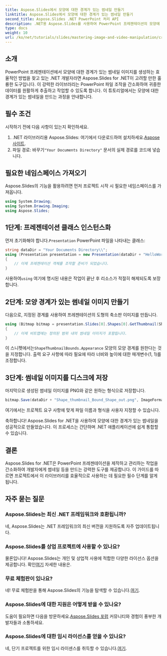 ```yaml
---
title: Aspose.Slides에서 모양에 대한 경계가 있는 썸네일 만들기
linktitle: Aspose.Slides에서 모양에 대한 경계가 있는 썸네일 만들기
second_title: Aspose.Slides .NET PowerPoint 처리 API
description: .NET용 Aspose.Slides를 사용하여 PowerPoint 프레젠테이션의 모양에 대한 정의된 경계가 있는 썸네일 이미지를 만드는 방법을 알아보세요. 이 포괄적인 가이드는 단계별 지침을 제공합니다.
type: docs
weight: 10
url: /ko/net/tutorials/slides/mastering-image-and-video-manipulation/create-thumbnail-bounds-shape/
---
```

## 소개

PowerPoint 프레젠테이션에서 모양에 대한 경계가 있는 썸네일 이미지를 생성하는 효율적인 방법을 찾고 있는 .NET 개발자라면 Aspose.Slides for .NET이 고려할 만한 훌륭한 도구입니다. 이 강력한 라이브러리는 PowerPoint 파일 조작을 간소화하여 귀중한 데이터를 원활하게 추출하고 작업할 수 있도록 합니다. 이 튜토리얼에서는 모양에 대한 경계가 있는 썸네일을 만드는 과정을 안내합니다.

## 필수 조건

시작하기 전에 다음 사항이 있는지 확인하세요.

1.  .NET 라이브러리용 Aspose.Slides: 여기에서 다운로드하여 설치하세요.[Aspose 사이트](https://releases.aspose.com/slides/net/).
2.  파일 경로: 바꾸기`"Your Documents Directory"` 문서의 실제 경로를 코드에 넣습니다.

## 필요한 네임스페이스 가져오기

Aspose.Slides의 기능을 활용하려면 먼저 프로젝트 시작 시 필요한 네임스페이스를 가져옵니다.

```csharp
using System.Drawing;
using System.Drawing.Imaging;
using Aspose.Slides;
```

## 1단계: 프레젠테이션 클래스 인스턴스화

 먼저 초기화해야 합니다.`Presentation` PowerPoint 파일을 나타내는 클래스:

```csharp
string dataDir = "Your Documents Directory\\";
using (Presentation presentation = new Presentation(dataDir + "HelloWorld.pptx"))
{
    // 이제 프레젠테이션 객체를 조작할 준비가 되었습니다.
}
```

 사용하여`using` 여기에 명시된 내용은 작업이 끝난 후 리소스가 적절히 해제되도록 보장합니다.

## 2단계: 모양 경계가 있는 썸네일 이미지 만들기

다음으로, 지정된 경계를 사용하여 프레젠테이션의 도형의 축소판 이미지를 만듭니다.

```csharp
using (Bitmap bitmap = presentation.Slides[0].Shapes[0].GetThumbnail(ShapeThumbnailBounds.Appearance, 1, 1))
{
    // 이제 비트맵에는 정의된 범위 내의 썸네일 이미지가 포함됩니다.
}
```

 이 스니펫에서는`ShapeThumbnailBounds.Appearance` 모양의 모양 경계를 원한다는 것을 지정합니다. 출력 요구 사항에 따라 필요에 따라 너비와 높이에 대한 매개변수(1, 1)를 조정합니다.

## 3단계: 썸네일 이미지를 디스크에 저장

마지막으로 생성된 썸네일 이미지를 PNG와 같은 원하는 형식으로 저장합니다.

```csharp
bitmap.Save(dataDir + "Shape_thumbnail_Bound_Shape_out.png", ImageFormat.Png);
```

여기에서는 프로젝트 요구 사항에 맞게 파일 이름과 형식을 사용자 지정할 수 있습니다.

축하합니다! Aspose.Slides for .NET을 사용하여 모양에 대한 경계가 있는 썸네일을 성공적으로 만들었습니다. 이 프로세스는 간단하며 .NET 애플리케이션에 쉽게 통합할 수 있습니다.

## 결론

Aspose.Slides for .NET은 PowerPoint 프레젠테이션을 제작하고 관리하는 작업을 간소화하여 개발자에게 썸네일 등을 만드는 강력한 도구를 제공합니다. 이 가이드를 따르면 프로젝트에서 이 라이브러리를 효율적으로 사용하는 데 필요한 필수 단계를 알게 됩니다.

## 자주 묻는 질문

### Aspose.Slides는 최신 .NET 프레임워크와 호환됩니까?

네, Aspose.Slides는 .NET 프레임워크의 최신 버전을 지원하도록 자주 업데이트됩니다.

### Aspose.Slides를 상업 프로젝트에 사용할 수 있나요?

 물론입니다! Aspose.Slides는 개인 및 상업적 사용에 적합한 다양한 라이선스 옵션을 제공합니다. 확인[여기](https://purchase.aspose.com/buy) 자세한 내용은.

### 무료 체험판이 있나요?

 네! 무료 체험판을 통해 Aspose.Slides의 기능을 탐색할 수 있습니다.[여기](https://releases.aspose.com/).

### Aspose.Slides에 대한 지원은 어떻게 받을 수 있나요?

도움이 필요하면 다음을 방문하세요.[Aspose.Slides 포럼](https://forum.aspose.com/c/slides/11) 커뮤니티와 경험이 풍부한 개발자들과 소통하세요.

### Aspose.Slides에 대한 임시 라이선스를 얻을 수 있나요?

 네, 단기 프로젝트를 위한 임시 라이센스를 취득할 수 있습니다.[여기](https://purchase.aspose.com/temporary-license/).